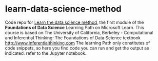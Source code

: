 # learn-data-science-method
Code repo for [Learn the data science method](https://docs.microsoft.com/en-us/learn/modules/learn-data-science-method/), the first module of the **Foundations of Data Science** Learning Path on Microsoft Learn. This course is based on The University of California, Berkeley - Computational and Inferential Thinking: The Foundations of Data Science textbook http://www.inferentialthinking.com
The learning Path only constitutes of code snippets, so here you find code you can run and get the output as indicated. refer to the Jupyter notebook.
